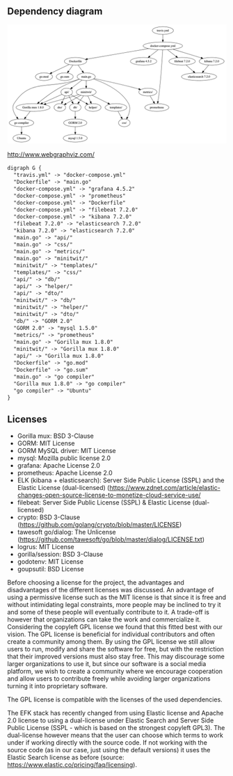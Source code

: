 ## Dependency diagram

<img src="https://github.com/lauralunddahl/DevOps-GroupF/blob/dev/WeeklyNotes/Dependencies.png"/>

http://www.webgraphviz.com/

```
digraph G {
  "travis.yml" -> "docker-compose.yml"
  "Dockerfile" -> "main.go"
  "docker-compose.yml" -> "grafana 4.5.2"
  "docker-compose.yml" -> "prometheus"
  "docker-compose.yml" -> "Dockerfile"
  "docker-compose.yml" -> "filebeat 7.2.0"
  "docker-compose.yml" -> "kibana 7.2.0"
  "filebeat 7.2.0" -> "elasticsearch 7.2.0"
  "kibana 7.2.0" -> "elasticsearch 7.2.0"
  "main.go" -> "api/"
  "main.go" -> "css/"
  "main.go" -> "metrics/"
  "main.go" -> "minitwit/"
  "minitwit/" -> "templates/"
  "templates/" -> "css/"
  "api/" -> "db/"
  "api/" -> "helper/"
  "api/" -> "dto/"
  "minitwit/" -> "db/"
  "minitwit/" -> "helper/"
  "minitwit/" -> "dto/"
  "db/" -> "GORM 2.0"
  "GORM 2.0" -> "mysql 1.5.0"
  "metrics/" -> "prometheus"
  "main.go" -> "Gorilla mux 1.8.0"
  "minitwit/" -> "Gorilla mux 1.8.0"
  "api/" -> "Gorilla mux 1.8.0"
  "Dockerfile" -> "go.mod"
  "Dockerfile" -> "go.sum"
  "main.go" -> "go compiler"
  "Gorilla mux 1.8.0" -> "go compiler"
  "go compiler" -> "Ubuntu"
}
```
## Licenses
- Gorilla mux: BSD 3-Clause 
- GORM: MIT License
- GORM MySQL driver: MIT License
- mysql: Mozilla public license 2.0
- grafana: Apache License 2.0
- prometheus: Apache License 2.0
- ELK (kibana + elasticsearch): Server Side Public License (SSPL) and the Elastic License (dual-licensed) (https://www.zdnet.com/article/elastic-changes-open-source-license-to-monetize-cloud-service-use/
- filebeat: Server Side Public License (SSPL) & Elastic License (dual-licensed)
- crypto: BSD 3-Clause (https://github.com/golang/crypto/blob/master/LICENSE)
- tawesoft go/dialog: The Unlicense (https://github.com/tawesoft/go/blob/master/dialog/LICENSE.txt)
- logrus: MIT License
- gorilla/session: BSD 3-Clause
- godotenv: MIT License
- goupsutil: BSD License

Before choosing a license for the project, the advantages and disadvantages of the different licenses was discussed. An advantage of using a permissive license such as the MIT license is that since it is free and without intimidating legal constraints, more people may be inclined to try it and some of these people will eventually contribute to it. A trade-off is however that organizations can take the work and commercialize it. Considering the copyleft GPL license we found that this fitted best with our vision. The GPL license is beneficial for individual contributors and often create a community among them. By using the GPL license we still allow users to run, modify and share the software for free, but with the restriction that their improved versions must also stay free. This may discourage some larger organizations to use it, but since our software is a social media platform, we wish to create a community where we encourage cooperation and allow users to contribute freely while avoiding larger organizations turning it into proprietary software.

The GPL license is compatible with the licenses of the used dependencies. 

The EFK stack has recently changed from using Elastic license and Apache 2.0 license to using a dual-license under Elastic Search and Server Side Public License (SSPL - which is based on the strongest copyleft GPL3). The dual-license however means that the user can choose which terms to work under if working directly with the source code. If not working with the source code (as in our case, just using the default versions) it uses the Elastic Search license as before (source: https://www.elastic.co/pricing/faq/licensing). 
